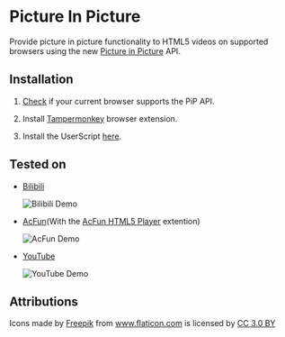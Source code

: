 # Picture In Picture

Provide picture in picture functionality to HTML5 videos on supported browsers using the new [Picture in Picture](https://wicg.github.io/picture-in-picture/) API.

## Installation

1. [Check](https://caniuse.com/#feat=picture-in-picture) if your current browser supports the PiP API.

1. Install [Tampermonkey](https://tampermonkey.net/) browser extension.

2. Install the UserScript [here](https://cdn.jsdelivr.net/gh/eternal-flame-AD/picture-in-picture/index.user.js).

## Tested on

- [Bilibili](https://www.bilibili.com/)
    
    ![Bilibili Demo](https://cdn.jsdelivr.net/gh/eternal-flame-AD/picture-in-picture/img/demo-bilibili.gif)

- [AcFun](http://www.acfun.cn/)(With the [AcFun HTML5 Player](https://github.com/esterTion/AcFun-HTML5-Player) extention)
    
    ![AcFun Demo](https://cdn.jsdelivr.net/gh/eternal-flame-AD/picture-in-picture/img/demo-acfun.gif)

- [YouTube](https://www.youtube.com/)
    
    ![YouTube Demo](https://cdn.jsdelivr.net/gh/eternal-flame-AD/picture-in-picture/img/demo-acfun.gif)

## Attributions

<div>Icons made by <a href="https://www.freepik.com/" title="Freepik">Freepik</a> from <a href="https://www.flaticon.com/" 			    title="Flaticon">www.flaticon.com</a> is licensed by <a href="http://creativecommons.org/licenses/by/3.0/" 			    title="Creative Commons BY 3.0" target="_blank">CC 3.0 BY</a></div>